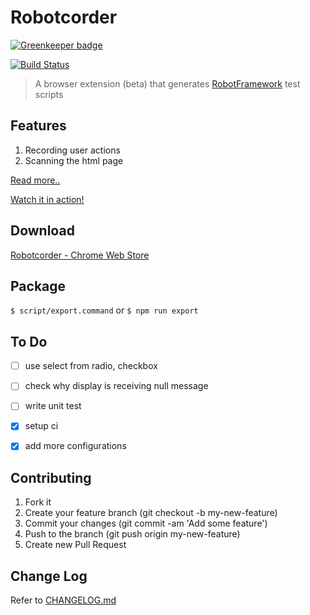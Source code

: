 # Robotcorder

[![Greenkeeper badge](https://badges.greenkeeper.io/sohwendy/Robotcorder.svg)](https://greenkeeper.io/)

[![Build Status](https://travis-ci.org/sohwendy/Robotcorder.svg?branch=master)](https://travis-ci.org/sohwendy/Robotcorder)

> A browser extension (beta) that generates [RobotFramework](http://robotframework.org/) test scripts

## Features

1. Recording user actions
2. Scanning the html page

[Read more..](http://bit.ly/robotcorder-blog)

[Watch it in action!](http://bit.ly/robotcorder-video)


## Download
[Robotcorder - Chrome Web Store](https://chrome.google.com/webstore/detail/robotcorder/ifiilbfgcemdapeibjfohnfpfmfblmpd)


## Package
``` $ script/export.command ```
or
``` $ npm run export ```


## To Do
- [ ] use select from radio, checkbox
- [ ] check why display is receiving null message
- [ ] write unit test
- [X] setup ci
- [X] add more configurations


## Contributing
1. Fork it
2. Create your feature branch (git checkout -b my-new-feature)
3. Commit your changes (git commit -am 'Add some feature')
4. Push to the branch (git push origin my-new-feature)
5. Create new Pull Request

## Change Log
Refer to [CHANGELOG.md](http://bit.ly/robotcorder-changelog)